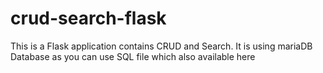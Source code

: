 # crud-search-flask
This is a Flask application contains CRUD and Search. It is using mariaDB Database as you can use SQL file which also available here
